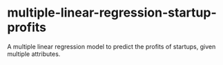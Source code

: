 # multiple-linear-regression-startup-profits
A multiple linear regression model to predict the profits of startups, given multiple attributes.
